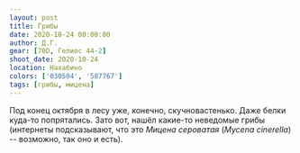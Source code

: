 ```yaml
---
layout: post
title: Грибы
date: 2020-10-24 00:00:00
author: Д.Г.
gear: [70D, Гелиос 44-2]
shoot_date: 2020-10-24
location: Нахабино
colors: ['030504', '587767']
tags: [грибы, мицена]
---
```

Под конец октября в лесу уже, конечно, скучновастенько. Даже белки куда-то попрятались. Зато вот, нашёл какие-то неведомые грибы (интернеты подсказывают, что это _Мицена сероватая_ (_Mycena cinerella_) -- возможно, так оно и есть).

